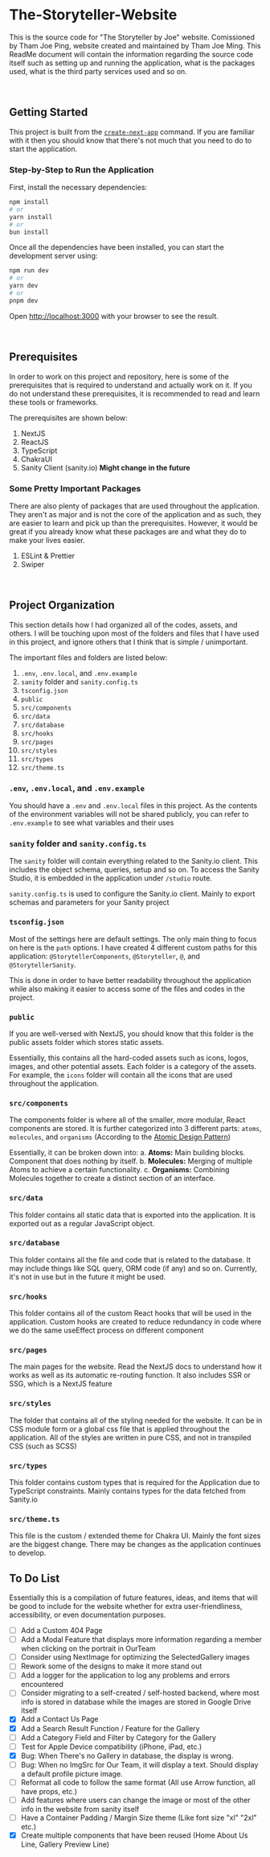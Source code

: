 # The-Storyteller-Website

This is the source code for "The Storyteller by Joe" website. Comissioned by Tham Joe Ping, website created and maintained by Tham Joe Ming.
This ReadMe document will contain the information regarding the source code itself such as setting up and running the application, what is the packages used, what is the third party services used and so on.

<br />

## Getting Started

This project is built from the [`create-next-app`](https://github.com/vercel/next.js/tree/canary/packages/create-next-app) command.
If you are familiar with it then you should know that there's not much that you need to do to start the application.

### Step-by-Step to Run the Application

First, install the necessary dependencies:

```bash
npm install
# or
yarn install
# or
bun install
```

Once all the dependencies have been installed, you can start the development server using:

```bash
npm run dev
# or
yarn dev
# or
pnpm dev
```

Open [http://localhost:3000](http://localhost:3000) with your browser to see the result.

<br />

## Prerequisites

In order to work on this project and repository, here is some of the prerequisites that is required to understand and actually work on it.
If you do not understand these prerequisites, it is recommended to read and learn these tools or frameworks.

The prerequisites are shown below:

1. NextJS
2. ReactJS
3. TypeScript
4. ChakraUI
5. Sanity Client (sanity.io) **Might change in the future**

### Some Pretty Important Packages

There are also plenty of packages that are used throughout the application. They aren't as major and is not the core of the application
and as such, they are easier to learn and pick up than the prerequisites. However, it would be great if you already know what these packages
are and what they do to make your lives easier.

1. ESLint & Prettier
2. Swiper

<br />

## Project Organization

This section details how I had organized all of the codes, assets, and others. I will be touching upon most of the folders
and files that I have used in this project, and ignore others that I think that is simple / unimportant.

The important files and folders are listed below:

1. `.env`, `.env.local`, and `.env.example`
2. `sanity` folder and `sanity.config.ts`
3. `tsconfig.json`
4. `public`
5. `src/components`
6. `src/data`
7. `src/database`
8. `src/hooks`
9. `src/pages`
10. `src/styles`
11. `src/types`
12. `src/theme.ts`

### `.env`, `.env.local`, and `.env.example`

You should have a `.env` and `.env.local` files in this project.
As the contents of the environment variables will not be shared publicly, you can refer to
`.env.example` to see what variables and their uses

### `sanity` folder and `sanity.config.ts`

The `sanity` folder will contain everything related to the Sanity.io client. This includes the object schema,
queries, setup and so on. To access the Sanity Studio, it is embedded in the application under `/studio` route.

`sanity.config.ts` is used to configure the Sanity.io client. Mainly to export schemas and parameters for your Sanity project

### `tsconfig.json`

Most of the settings here are default settings. The only main thing to focus on here is the `path` options.
I have created 4 different custom paths for this application: `@StorytellerComponents`, `@Storyteller`, `@`, and `@StorytellerSanity`.

This is done in order to have better readability throughout the application while also making it easier to access some of the files and codes
in the project.

### `public`

If you are well-versed with NextJS, you should know that this folder is the public assets folder which stores static assets.

Essentially, this contains all the hard-coded assets such as icons, logos, images, and other potential assets. Each folder is a
category of the assets. For example, the `icons` folder will contain all the icons that are used throughout the application.

### `src/components`

The components folder is where all of the smaller, more modular, React components are stored. It is further categorized into 3 different
parts: `atoms`, `molecules`, and `organisms` (According to the [Atomic Design Pattern](https://medium.com/@janelle.wg/atomic-design-pattern-how-to-structure-your-react-application-2bb4d9ca5f97))

Essentially, it can be broken down into:
a. **Atoms:** Main building blocks. Component that does nothing by itself.
b. **Molecules:** Merging of multiple Atoms to achieve a certain functionality.
c. **Organisms:** Combining Molecules together to create a distinct section of an interface.

### `src/data`

This folder contains all static data that is exported into the application. It is exported out as a regular JavaScript object.

### `src/database`

This folder contains all the file and code that is related to the database. It may include things like SQL query, ORM code (if any) and so on.
Currently, it's not in use but in the future it might be used.

### `src/hooks`

This folder contains all of the custom React hooks that will be used in the application.
Custom hooks are created to reduce redundancy in code where we do the same useEffect process on different component

### `src/pages`

The main pages for the website. Read the NextJS docs to understand how it works as well as its automatic re-routing function.
It also includes SSR or SSG, which is a NextJS feature

### `src/styles`

The folder that contains all of the styling needed for the website. It can be in CSS module form or a global css file that
is applied throughout the application. All of the styles are written in pure CSS, and not in transpiled CSS (such as SCSS)

### `src/types`

This folder contains custom types that is required for the Application due to TypeScript constraints. Mainly contains types for the data fetched from Sanity.io

### `src/theme.ts`

This file is the custom / extended theme for Chakra UI. Mainly the font sizes are the biggest change. There may be changes as the application
continues to develop.

## To Do List

Essentially this is a compilation of future features, ideas, and items that will be good to include for the website whether for extra user-friendliness, accessibility, or even documentation purposes.

-   [ ] Add a Custom 404 Page
-   [ ] Add a Modal Feature that displays more information regarding a member when clicking on the portrait in OurTeam
-   [ ] Consider using NextImage for optimizing the SelectedGallery images
-   [ ] Rework some of the designs to make it more stand out
-   [ ] Add a logger for the application to log any problems and errors encountered
-   [ ] Consider migrating to a self-created / self-hosted backend, where most info is stored in database while the images are stored in Google Drive itself
-   [x] Add a Contact Us Page
-   [x] Add a Search Result Function / Feature for the Gallery
-   [ ] Add a Category Field and Filter by Category for the Gallery
-   [ ] Test for Apple Device compatibility (iPhone, iPad, etc.)
-   [x] Bug: When There's no Gallery in database, the display is wrong.
-   [ ] Bug: When no ImgSrc for Our Team, it will display a text. Should display a default profile picture image.
-   [ ] Reformat all code to follow the same format (All use Arrow function, all have props, etc.)
-   [ ] Add features where users can change the image or most of the other info in the website from sanity itself
-   [ ] Have a Container Padding / Margin Size theme (Like font size "xl" "2xl" etc.)
-   [x] Create multiple components that have been reused (Home About Us Line, Gallery Preview Line)
